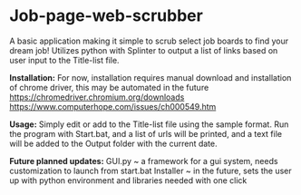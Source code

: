 # Job-page-web-scrubber
A basic application making it simple to scrub select job boards to find your dream job!
Utilizes python with Splinter to output a list of links based on user input to the Title-list file.

**Installation:**
For now, installation requires manual download and installation of chrome driver, this may be automated in the future
https://chromedriver.chromium.org/downloads
https://www.computerhope.com/issues/ch000549.htm

**Usage:**
Simply edit or add to the Title-list file using the sample format.
Run the program with Start.bat, and a list of urls will be printed, and a text file will be added to the Output folder with the current date.

**Future planned updates:**
GUI.py ~ a framework for a gui system, needs customization to launch from start.bat
Installer ~ in the future, sets the user up with python environment and libraries needed with one click
